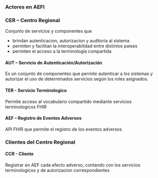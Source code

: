 ### Actores en AEFI

### CER – Centro Regional
Conjunto de servicios y componentes que 
- brindan autenticacion, autorizacion y auditoria al sistema
- permiten y facilitan la interoperabilidad entre distintos paises
- permiten el acceso a la terminología compartida

#### AUT – Servicio de Autenticación/Autorización
Es un conjunto de componentes que permite autenticar a los sistemas y autorizar el uso de determinados servicios según los roles asignados.

#### TER - Servicio Terminologico
Permite acceso al vocabulario compartido mediante servicios terminologicos FHIR

#### AEF – Registro de Eventos Adversos
API FHIR que permite el registro de los eventos adversos

### Clientes del Centro Regional

#### CCR - Cliente
Registrar en AEF cada efecto adverso, contando con los servicios terminologicos y de autorizacion correspondientes
